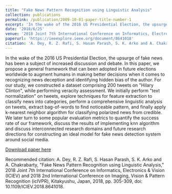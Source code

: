 ```yaml
---
title: "Fake News Pattern Recognition using Linguistic Analysis"
collection: publications
permalink: /publication/2009-10-01-paper-title-number-1
excerpt: 'In the wake of the 2016 US Presidential Election, the upsurge of fake news has been a subject of increased discussion and debate. In this paper, we propose a general framework that can been adopted in future elections worldwide to augment humans in making better decisions when it comes to recognizing news deception and identifying hidden bias of the author. For our study, we constructed a dataset comprising 200 tweets on "Hilary Clinton", while performing veracity assessment. We initially perform "text normalization" on tweets, explore techniques for feature extraction to classify news into categories, perform a comprehensive linguistic analysis on tweets, extract bag-of-words to find noticeable pattern, and finally apply k-nearest neighbor algorithm for classifying polarized news from credible. We later turn to some popular evaluation metrics to quantify the success rate of our framework, discuss the results of implementing knn algorithm and discuss interconnected research domains and future research directions for constructing an ideal model for fake news detection system around social media.'
date: '2018/6/25'
venue: '2018 Joint 7th International Conference on Informatics, Electronics & Vision (ICIEV) and 2018 2nd International Conference on Imaging, Vision & Pattern Recognition (icIVPR)'
paperurl: 'https://ieeexplore.ieee.org/document/8641018'
citation: 'A. Dey, R. Z. Rafi, S. Hasan Parash, S. K. Arko and A. Chakrabarty, "Fake News Pattern Recognition using Linguistic Analysis," 2018 Joint 7th International Conference on Informatics, Electronics & Vision (ICIEV) and 2018 2nd International Conference on Imaging, Vision & Pattern Recognition (icIVPR), Kitakyushu, Japan, 2018, pp. 305-309,'
---
```

In the wake of the 2016 US Presidential Election, the upsurge of fake news has been a subject of increased discussion and debate. In this paper, we propose a general framework that can been adopted in future elections worldwide to augment humans in making better decisions when it comes to recognizing news deception and identifying hidden bias of the author. For our study, we constructed a dataset comprising 200 tweets on "Hilary Clinton", while performing veracity assessment. We initially perform "text normalization" on tweets, explore techniques for feature extraction to classify news into categories, perform a comprehensive linguistic analysis on tweets, extract bag-of-words to find noticeable pattern, and finally apply k-nearest neighbor algorithm for classifying polarized news from credible. We later turn to some popular evaluation metrics to quantify the success rate of our framework, discuss the results of implementing knn algorithm and discuss interconnected research domains and future research directions for constructing an ideal model for fake news detection system around social media.

[Download paper here](http://academicpages.github.io/files/paper1.pdf)

Recommended citation: A. Dey, R. Z. Rafi, S. Hasan Parash, S. K. Arko and A. Chakrabarty, "Fake News Pattern Recognition using Linguistic Analysis," 2018 Joint 7th International Conference on Informatics, Electronics & Vision (ICIEV) and 2018 2nd International Conference on Imaging, Vision & Pattern Recognition (icIVPR), Kitakyushu, Japan, 2018, pp. 305-309, doi: 10.1109/ICIEV.2018.8641018.